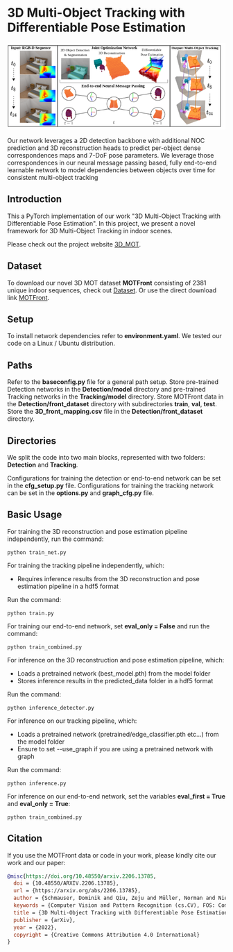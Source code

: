 
# 3D Multi-Object Tracking with Differentiable Pose Estimation

<p align="center"><img src="demo/Teaser.png" width="800px"/></p>
Our network leverages a 2D detection backbone with additional NOC prediction and 3D reconstruction heads to predict per-object dense correspondences maps and 7-DoF pose parameters. We leverage those correspondences in our neural message passing based, fully end-to-end learnable network to model dependencies between objects over time for consistent multi-object tracking


## Introduction
This a PyTorch implementation of our work "3D Multi-Object Tracking with Differentiable Pose Estimation".
In this project, we present a novel framework for 3D Multi-Object Tracking in indoor scenes.

Please check out the project website [3D_MOT](https://domischmauser.github.io/3D_MOT/).

## Dataset 
To download our novel 3D MOT dataset **MOTFront** consisting of 2381 unique indoor sequences, check out [Dataset](https://domischmauser.github.io/3D_MOT/).
Or use the direct download link [MOTFront](http://kaldir.vc.in.tum.de/dominik/MOTFront.zip).

## Setup 
To install network dependencies refer to **environment.yaml**.
We tested our code on a Linux / Ubuntu distribution.

## Paths
Refer to the **baseconfig.py** file for a general path setup. 
Store pre-trained Detection networks in the **Detection/model** directory and pre-trained Tracking networks in the **Tracking/model** directory.
Store MOTFront data in the **Detection/front_dataset** directory with subdirectories **train**, **val**, **test**. 
Store the **3D_front_mapping.csv** file in the **Detection/front_dataset** directory.


## Directories
We split the code into two main blocks, represented with two folders: **Detection** and **Tracking**.

Configurations for training the detection or end-to-end network can be set in the **cfg_setup.py** file. 
Configurations for training the tracking network can be set in the **options.py** and **graph_cfg.py** file. 

## Basic Usage
For training the 3D reconstruction and pose estimation pipeline independently, run the command: 
```
python train_net.py
```

For training the tracking pipeline independently, which:
- Requires inference results from the 3D reconstruction and pose estimation pipeline in a hdf5 format

Run the command: 
```
python train.py
```

For training our end-to-end network, set **eval_only = False** and run the command: 
```
python train_combined.py
```

For inference on the 3D reconstruction and pose estimation pipeline, which:
- Loads a pretrained network (best_model.pth) from the model folder
- Stores inference results in the predicted_data folder in a hdf5 format

Run the command: 
```
python inference_detector.py
```

For inference on our tracking pipeline, which:
- Loads a pretrained network (pretrained/edge_classifier.pth etc...) from the model folder
- Ensure to set --use_graph if you are using a pretrained network with graph 

Run the command: 
```
python inference.py
```

For inference on our end-to-end network, set the variables **eval_first = True** and **eval_only = True**: 
```
python train_combined.py
```



## Citation

If you use the MOTFront data or code in your work, please kindly cite our work and our paper:

```bibtex
@misc{https://doi.org/10.48550/arxiv.2206.13785,
  doi = {10.48550/ARXIV.2206.13785},
  url = {https://arxiv.org/abs/2206.13785},
  author = {Schmauser, Dominik and Qiu, Zeju and Müller, Norman and Nießner, Matthias},
  keywords = {Computer Vision and Pattern Recognition (cs.CV), FOS: Computer and information sciences, FOS: Computer and information sciences},
  title = {3D Multi-Object Tracking with Differentiable Pose Estimation},
  publisher = {arXiv},
  year = {2022},
  copyright = {Creative Commons Attribution 4.0 International}
}
```


